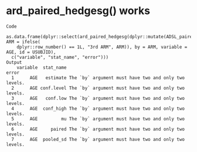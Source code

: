 # ard_paired_hedgesg() works

    Code
      as.data.frame(dplyr::select(ard_paired_hedgesg(dplyr::mutate(ADSL_paired, ARM = ifelse(
        dplyr::row_number() == 1L, "3rd ARM", ARM)), by = ARM, variable = AGE, id = USUBJID),
      c("variable", "stat_name", "error")))
    Output
        variable  stat_name                                                error
      1      AGE   estimate The `by` argument must have two and only two levels.
      2      AGE conf.level The `by` argument must have two and only two levels.
      3      AGE   conf.low The `by` argument must have two and only two levels.
      4      AGE  conf_high The `by` argument must have two and only two levels.
      5      AGE         mu The `by` argument must have two and only two levels.
      6      AGE     paired The `by` argument must have two and only two levels.
      7      AGE  pooled_sd The `by` argument must have two and only two levels.

